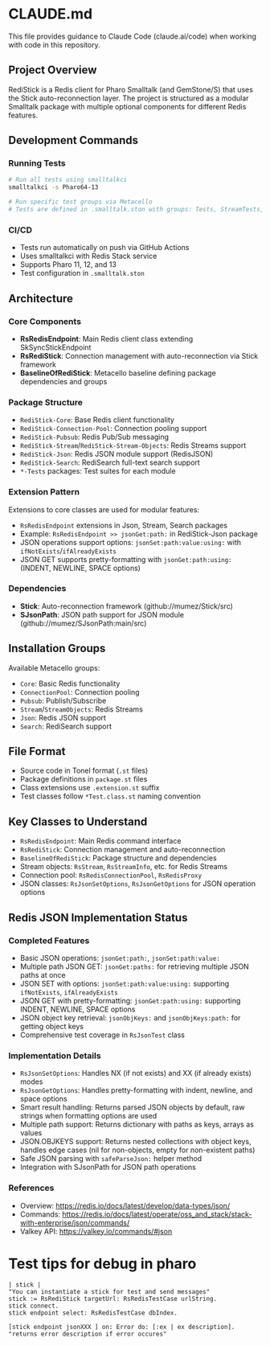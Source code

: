 # CLAUDE.md

This file provides guidance to Claude Code (claude.ai/code) when working with code in this repository.

## Project Overview

RediStick is a Redis client for Pharo Smalltalk (and GemStone/S) that uses the Stick auto-reconnection layer. The project is structured as a modular Smalltalk package with multiple optional components for different Redis features.

## Development Commands

### Running Tests
```bash
# Run all tests using smalltalkci
smalltalkci -s Pharo64-13

# Run specific test groups via Metacello
# Tests are defined in .smalltalk.ston with groups: Tests, StreamTests, StreamObjectsTests, SearchTests, JsonTests
```

### CI/CD
- Tests run automatically on push via GitHub Actions
- Uses smalltalkci with Redis Stack service
- Supports Pharo 11, 12, and 13
- Test configuration in `.smalltalk.ston`

## Architecture

### Core Components
- **RsRedisEndpoint**: Main Redis client class extending SkSyncStickEndpoint
- **RsRediStick**: Connection management with auto-reconnection via Stick framework
- **BaselineOfRediStick**: Metacello baseline defining package dependencies and groups

### Package Structure
- `RediStick-Core`: Base Redis client functionality
- `RediStick-Connection-Pool`: Connection pooling support
- `RediStick-Pubsub`: Redis Pub/Sub messaging
- `RediStick-Stream`/`RediStick-Stream-Objects`: Redis Streams support
- `RediStick-Json`: Redis JSON module support (RedisJSON)
- `RediStick-Search`: RediSearch full-text search support
- `*-Tests` packages: Test suites for each module

### Extension Pattern
Extensions to core classes are used for modular features:
- `RsRedisEndpoint` extensions in Json, Stream, Search packages
- Example: `RsRedisEndpoint >> jsonGet:path:` in RediStick-Json package
- JSON operations support options: `jsonSet:path:value:using:` with `ifNotExists`/`ifAlreadyExists`
- JSON GET supports pretty-formatting with `jsonGet:path:using:` (INDENT, NEWLINE, SPACE options)

### Dependencies
- **Stick**: Auto-reconnection framework (github://mumez/Stick/src)
- **SJsonPath**: JSON path support for JSON module (github://mumez/SJsonPath:main/src)

## Installation Groups
Available Metacello groups:
- `Core`: Basic Redis functionality
- `ConnectionPool`: Connection pooling
- `Pubsub`: Publish/Subscribe
- `Stream`/`StreamObjects`: Redis Streams
- `Json`: Redis JSON support
- `Search`: RediSearch support

## File Format
- Source code in Tonel format (`.st` files)
- Package definitions in `package.st` files
- Class extensions use `.extension.st` suffix
- Test classes follow `*Test.class.st` naming convention

## Key Classes to Understand
- `RsRedisEndpoint`: Main Redis command interface
- `RsRediStick`: Connection management and auto-reconnection
- `BaselineOfRediStick`: Package structure and dependencies
- Stream objects: `RsStream`, `RsStreamInfo`, etc. for Redis Streams
- Connection pool: `RsRedisConnectionPool`, `RsRedisProxy`
- JSON classes: `RsJsonSetOptions`, `RsJsonGetOptions` for JSON operation options

## Redis JSON Implementation Status

### Completed Features
- Basic JSON operations: `jsonGet:path:`, `jsonSet:path:value:`
- Multiple path JSON GET: `jsonGet:paths:` for retrieving multiple JSON paths at once
- JSON SET with options: `jsonSet:path:value:using:` supporting `ifNotExists`, `ifAlreadyExists`
- JSON GET with pretty-formatting: `jsonGet:path:using:` supporting INDENT, NEWLINE, SPACE options
- JSON object key retrieval: `jsonObjKeys:` and `jsonObjKeys:path:` for getting object keys
- Comprehensive test coverage in `RsJsonTest` class

### Implementation Details
- `RsJsonSetOptions`: Handles NX (if not exists) and XX (if already exists) modes
- `RsJsonGetOptions`: Handles pretty-formatting with indent, newline, and space options
- Smart result handling: Returns parsed JSON objects by default, raw strings when formatting options are used
- Multiple path support: Returns dictionary with paths as keys, arrays as values
- JSON.OBJKEYS support: Returns nested collections with object keys, handles edge cases (nil for non-objects, empty for non-existent paths)
- Safe JSON parsing with `safeParseJson:` helper method
- Integration with SJsonPath for JSON path operations

### References
- Overview: https://redis.io/docs/latest/develop/data-types/json/
- Commands: https://redis.io/docs/latest/operate/oss_and_stack/stack-with-enterprise/json/commands/
- Valkey API: https://valkey.io/commands/#json


# Test tips for debug in pharo

```smalltalk
| stick |
"You can instantiate a stick for test and send messages" 
stick := RsRediStick targetUrl: RsRedisTestCase urlString.
stick connect.
stick endpoint select: RsRedisTestCase dbIndex.

[stick endpoint jsonXXX ] on: Error do: [:ex | ex description]. "returns error description if error occures"
```